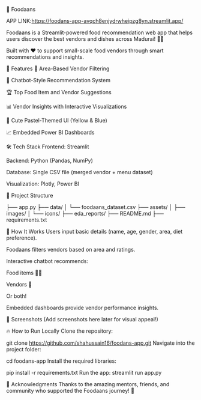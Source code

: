 


🥘 Foodaans 

APP LINK:https://foodans-app-avqch8enjydrwheipzg8yn.streamlit.app/

Foodaans is a Streamlit-powered food recommendation web app that helps users discover the best vendors and dishes across Madurai! 🚀🍛

Built with ❤️ to support small-scale food vendors through smart recommendations and insights.

🚀 Features
📍 Area-Based Vendor Filtering

🤖 Chatbot-Style Recommendation System

🏆 Top Food Item and Vendor Suggestions

📊 Vendor Insights with Interactive Visualizations

🎨 Cute Pastel-Themed UI (Yellow & Blue)

📈 Embedded Power BI Dashboards

🛠️ Tech Stack
Frontend: Streamlit

Backend: Python (Pandas, NumPy)

Database: Single CSV file (merged vendor + menu dataset)

Visualization: Plotly, Power BI

📂 Project Structure

├── app.py
├── data/
│   └── foodaans_dataset.csv
├── assets/
│   ├── images/
│   └── icons/
├── eda_reports/
├── README.md
├── requirements.txt


🧠 How It Works
Users input basic details (name, age, gender, area, diet preference).

Foodaans filters vendors based on area and ratings.

Interactive chatbot recommends:

Food items 🍔🍟

Vendors 🏪

Or both!

Embedded dashboards provide vendor performance insights.

📸 Screenshots
(Add screenshots here later for visual appeal!)

🔥 How to Run Locally
Clone the repository:

git clone https://github.com/shahussain16/foodans-app.git
Navigate into the project folder:


cd foodans-app
Install the required libraries:

pip install -r requirements.txt
Run the app:
streamlit run app.py

🙌 Acknowledgments
Thanks to the amazing mentors, friends, and community who supported the Foodaans journey! 💛
